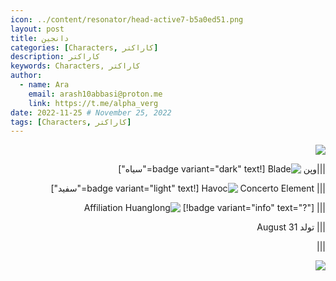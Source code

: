 ```yaml
---
icon: ../content/resonator/head-active7-b5a0ed51.png
layout: post
title: دانجین
categories: [Characters, کاراکتر]
description: کاراکتر
keywords: Characters, کاراکتر
author:
  - name: Ara
    email: arash10abbasi@proton.me
    link: https://t.me/alpha_verg
date: 2022-11-25 # November 25, 2022
tags: [Characters, کاراکتر]
---
```


<div dir='rtl'>


![](../content/danjin/jr2dczhlw6bym5i7s2-1680526581820.jpg)

|||وپن
![Blade](../)
[!badge variant="dark" text="سیاه"]

||| Concerto Element
![Havoc](../)
[!badge variant="light" text="سفید"]

||| Affiliation
![Huanglong](../)
[!badge variant="info" text="?"]

||| تولد
August 31

|||

![](../content/danjin/0l7dwgo77s4utvv4j6-1680526628459.gif)